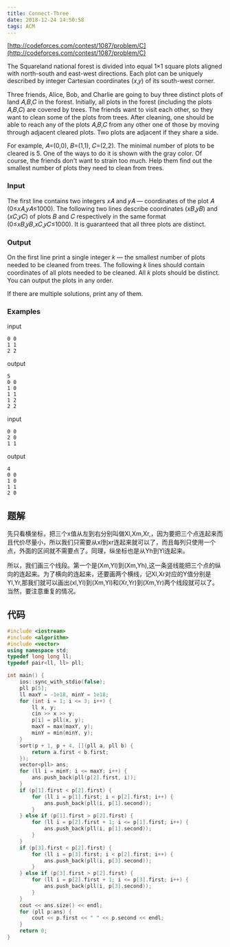 ```yaml
---
title: Connect-Three
date: 2018-12-24 14:50:58
tags: ACM
---
```


[http://codeforces.com/contest/1087/problem/C](http://codeforces.com/contest/1087/problem/C)

The Squareland national forest is divided into equal 1×1 square plots aligned with north-south and east-west directions. Each plot can be uniquely described by integer Cartesian coordinates (𝑥,𝑦) of its south-west corner.

Three friends, Alice, Bob, and Charlie are going to buy three distinct plots of land 𝐴,𝐵,𝐶 in the forest. Initially, all plots in the forest (including the plots 𝐴,𝐵,𝐶) are covered by trees. The friends want to visit each other, so they want to clean some of the plots from trees. After cleaning, one should be able to reach any of the plots 𝐴,𝐵,𝐶 from any other one of those by moving through adjacent cleared plots. Two plots are adjacent if they share a side.

For example, 𝐴=(0,0), 𝐵=(1,1), 𝐶=(2,2). The minimal number of plots to be cleared is 5. One of the ways to do it is shown with the gray color.
Of course, the friends don't want to strain too much. Help them find out the smallest number of plots they need to clean from trees.

### Input

The first line contains two integers 𝑥𝐴 and 𝑦𝐴 — coordinates of the plot 𝐴 (0≤𝑥𝐴,𝑦𝐴≤1000). The following two lines describe coordinates (𝑥𝐵,𝑦𝐵) and (𝑥𝐶,𝑦𝐶) of plots 𝐵 and 𝐶 respectively in the same format (0≤𝑥𝐵,𝑦𝐵,𝑥𝐶,𝑦𝐶≤1000). It is guaranteed that all three plots are distinct.

### Output

On the first line print a single integer 𝑘 — the smallest number of plots needed to be cleaned from trees. The following 𝑘 lines should contain coordinates of all plots needed to be cleaned. All 𝑘 plots should be distinct. You can output the plots in any order.

If there are multiple solutions, print any of them.

### Examples

input
```
0 0
1 1
2 2
```
output
```
5
0 0
1 0
1 1
1 2
2 2
```
input
```
0 0
2 0
1 1
```
output
```
4
0 0
1 0
1 1
2 0
```

## 题解

先只看横坐标，把三个x值从左到右分别叫做Xl,Xm,Xr,，因为要把三个点连起来而且代价尽量小，所以我们只需要从xl到xr连起来就可以了，而且每列只使用一个点，外面的区间就不需要点了。同理，纵坐标也是从Yh到Yl连起来。

所以，我们画三个线段。第一个是(Xm,Yl)到(Xm,Yh),这一条竖线能把三个点的纵向的连起来。为了横向的连起来，还要画两个横线，记Xl,Xr对应的Y值分别是Yl,Yr,那我们就可以画出(xl,Yl)到(Xm,Yl)和(Xr,Yr)到(Xm,Yr)两个线段就可以了。当然，要注意重复的情况。

## 代码

``` cpp
#include <iostream>
#include <algorithm>
#include <vector>
using namespace std;
typedef long long ll;
typedef pair<ll, ll> pll;

int main() {
    ios::sync_with_stdio(false);
    pll p[5];
    ll maxY = -1e18, minY = 1e18;
    for (int i = 1; i <= 3; i++) {
        ll x, y;
        cin >> x >> y;
        p[i] = pll(x, y);
        maxY = max(maxY, y);
        minY = min(minY, y);
    }
    sort(p + 1, p + 4, [](pll a, pll b) {
        return a.first < b.first;
    });
    vector<pll> ans;
    for (ll i = minY; i <= maxY; i++) {
        ans.push_back(pll(p[2].first, i));
    }
    if (p[1].first < p[2].first) {
        for (ll i = p[1].first; i < p[2].first; i++) {
            ans.push_back(pll(i, p[1].second));
        }
    } else if (p[1].first > p[2].first) {
        for (ll i = p[2].first + 1; i <= p[1].first; i++) {
            ans.push_back(pll(i, p[1].second));
        }
    }
    if (p[3].first < p[2].first) {
        for (ll i = p[3].first; i < p[2].first; i++) {
            ans.push_back(pll(i, p[3].second));
        }
    } else if (p[3].first > p[2].first) {
        for (ll i = p[2].first + 1; i <= p[3].first; i++) {
            ans.push_back(pll(i, p[3].second));
        }
    }
    cout << ans.size() << endl;
    for (pll p:ans) {
        cout << p.first << " " << p.second << endl;
    }
    return 0;
}
```